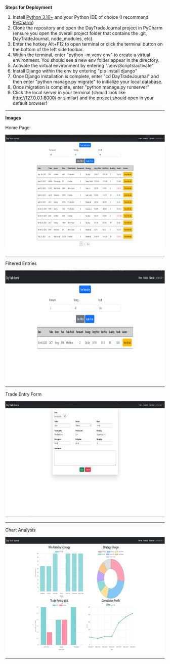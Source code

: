 **Steps for Deployment**
1. Install <a href="https://www.python.org/downloads/" target="_blank">Python 3.10+</a> and your Python IDE of choice (I recommend <a href="https://www.jetbrains.com/pycharm/download/?section=windows" target="_blank">PyCharm</a>)
2. Clone the repository and open the DayTradeJournal project in PyCharm (ensure you open the overall project folder that contains the .git, DayTradeJournal, node_modules, etc).
3. Enter the hotkey Alt+F12 to open terminal or click the terminal button on the bottom of the left side toolbar.
4. Within the terminal, enter "python -m venv env" to create a virtual environment. You should see a new env folder appear in the directory.
5. Activate the virtual environment by entering ".\env\Scripts\activate"
6. Install Django within the env by entering "pip install django"
7. Once Django installation is complete, enter "cd DayTradeJournal" and then enter "python manage.py migrate" to initialize your local database. 
8. Once migration is complete, enter "python manage.py runserver"
9. Click the local server in your terminal (should look like http://127.0.0.1:8000/ or similar) and the project should open in your default browser!

<hr>

**Images**
<p>Home Page</p>
<img src="images/TradeHome.png" height="366" width="auto">
<hr>

<p>Filtered Entries</p>
<img src="images/FunctionalFilter.png" height="350" width="auto">
<hr>

<p>Trade Entry Form</p>
<img src="images/EditForm.png" height="366" width="auto">
<hr>

<p>Chart Analysis</p>
<img src="images/TradeAnalysis.png" height="366" width="auto">
<hr>
